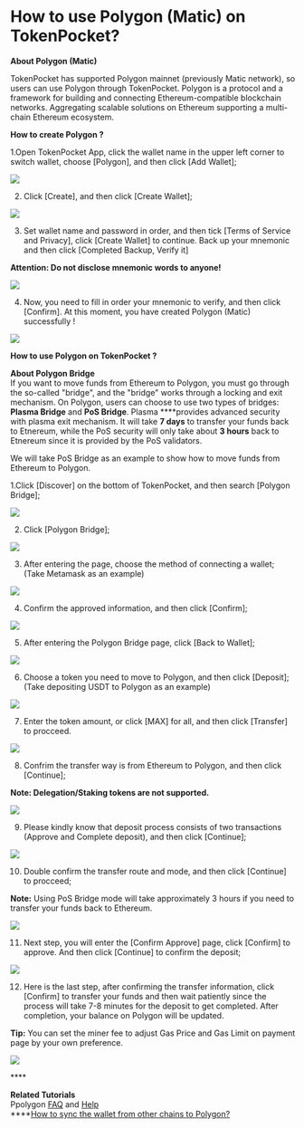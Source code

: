 # How to use Polygon \(Matic\) on TokenPocket?

**About Polygon \(Matic\)**

TokenPocket has supported Polygon mainnet \(previously Matic network\), so users can use Polygon through TokenPocket. Polygon is a protocol and a framework for building and connecting Ethereum-compatible blockchain networks. Aggregating scalable solutions on Ethereum supporting a multi-chain Ethereum ecosystem.



**How to create Polygon ?**

1.Open TokenPocket App, click the wallet name in the upper left corner to switch wallet, choose \[Polygon\], and then click \[Add Wallet\];

![](../.gitbook/assets/hua-ban-1-kao-bei-2.png)

2. Click \[Create\], and then click \[Create Wallet\];

![](../.gitbook/assets/hua-ban-1-kao-bei-3.png)

3. Set wallet name and password in order, and then tick \[Terms of Service and Privacy\], click \[Create Wallet\] to continue. Back up your mnemonic and then click \[Completed Backup, Verify it\]

**Attention: Do not disclose mnemonic words to anyone!**

![](../.gitbook/assets/hua-ban-1-kao-bei-4.png)

4. Now, you need to fill in order your mnemonic to verify, and then click \[Confirm\]. At this moment, you have created Polygon \(Matic\) successfully !

![](../.gitbook/assets/hua-ban-1-kao-bei-5.png)



**How to use Polygon on TokenPocket ?**

**About Polygon Bridge**  
If you want to move funds from Ethereum to Polygon, you must go through the so-called "bridge", and the "bridge" works through a locking and exit mechanism. On Polygon, users can choose to use two types of bridges: **Plasma Bridge** and **PoS Bridge**. Plasma ****provides advanced security with plasma exit mechanism. It will take **7 days** to transfer your funds back to Etnereum, while the PoS security will only take about **3 hours** back to Etnereum since it is provided by the PoS validators. 

We will take PoS Bridge as an example to show how to move funds from Ethereum to Polygon.

1.Click \[Discover\] on the bottom of TokenPocket, and then search \[Polygon Bridge\];

![](../.gitbook/assets/b1.jpg)

2. Click \[Polygon Bridge\];

![](../.gitbook/assets/b2.jpg)

3. After entering the page, choose the method of connecting a wallet; \(Take Metamask as an example\)

![](../.gitbook/assets/br1.jpg)

4. Confirm the approved information, and then click \[Confirm\];

![](../.gitbook/assets/b3.jpg)

5. After entering the Polygon Bridge page, click \[Back to Wallet\];

![](../.gitbook/assets/br3.jpg)

6. Choose a token you need to move to Polygon, and then click \[Deposit\]; \(Take depositing USDT to Polygon as an example\)

![](../.gitbook/assets/b4.jpg)

7. Enter the token amount, or click \[MAX\] for all, and then click \[Transfer\] to procceed.

![](../.gitbook/assets/br4.jpg)

8. Confrim the transfer way is from Ethereum to Polygon, and then click \[Continue\];

**Note: Delegation/Staking tokens are not supported.**

![](../.gitbook/assets/br5.jpg)

9. Please kindly know that deposit process consists of two transactions \(Approve and Complete deposit\), and then click \[Continue\];

![](../.gitbook/assets/br6.jpg)

10. Double confirm the transfer route and mode, and then click \[Continue\] to procceed;

**Note:** Using PoS Bridge mode will take approximately 3 hours if you need to transfer your funds back to Ethereum.

![](../.gitbook/assets/br7.jpg)

11. Next step, you will enter the \[Confirm Approve\] page, click \[Confirm\] to approve. And then click \[Continue\] to confirm the deposit;

![](../.gitbook/assets/br10.jpg)

 12. Here is the last step, after confirming the transfer information, click \[Confirm\] to transfer your funds and then wait patiently since the process will take 7-8 minutes for the deposit to get completed. After completion, your balance on Polygon will be updated.

**Tip:** You can set the miner fee to adjust Gas Price and Gas Limit on payment page by your own preference.

![](../.gitbook/assets/jie-wei-en.jpg)

\*\*\*\*

**Related Tutorials**  
Ppolygon [FAQ](https://docs.matic.network/docs/faq/wallet-bridge-faq) and [Help](https://polygon.technology/contact-us/)  
****[How to sync the wallet from other chains to Polygon?](https://tphelp.gitbook.io/en/wallet-management/how-to-sync-the-wallet)



